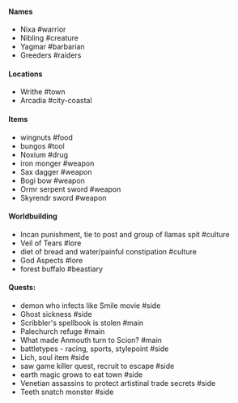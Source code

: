 #### Names
- Nixa #warrior
- Nibling #creature
- Yagmar #barbarian
- Greeders #raiders
#### Locations
- Writhe #town
- Arcadia #city-coastal
#### Items
- wingnuts #food
- bungos #tool
- Noxium #drug
- iron monger #weapon
- Sax dagger #weapon 
- Bogi bow #weapon 
- Ormr serpent sword #weapon 
- Skyrendr sword #weapon 
#### Worldbuilding
- Incan punishment, tie to post and group of llamas spit #culture
- Veil of Tears #lore
- diet of bread and water/painful constipation #culture
- God Aspects #lore
- forest buffalo #beastiary
#### Quests:
- demon who infects like Smile movie #side
- Ghost sickness #side
- Scribbler's spellbook is stolen #main
- Palechurch refuge #main
- What made Anmouth turn to Scion? #main
- battletypes - racing, sports, stylepoint #side
- Lich, soul item #side
- saw game killer quest, recruit to escape #side
- earth magic grows to eat town #side
- Venetian assassins to protect artistinal trade secrets #side 
- Teeth snatch monster #side 